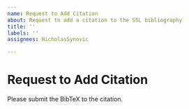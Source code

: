 ```yaml
---
name: Request to Add Citation
about: Request to add a citation to the SSL bibliography
title: ''
labels: ''
assignees: NicholasSynovic

---
```


# Request to Add Citation

Please submit the BibTeX to the citation.
